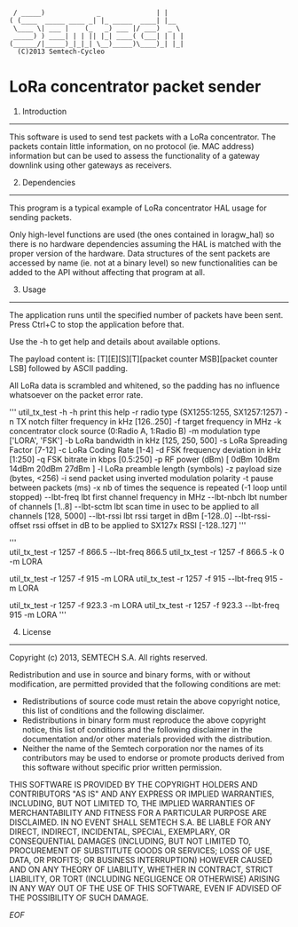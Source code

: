 	 / _____)             _              | |    
	( (____  _____ ____ _| |_ _____  ____| |__  
	 \____ \| ___ |    (_   _) ___ |/ ___)  _ \ 
	 _____) ) ____| | | || |_| ____( (___| | | |
	(______/|_____)_|_|_| \__)_____)\____)_| |_|
	  (C)2013 Semtech-Cycleo

LoRa concentrator packet sender
================================

1. Introduction
----------------

This software is used to send test packets with a LoRa concentrator. The packets
contain little information, on no protocol (ie. MAC address) information but
can be used to assess the functionality of a gateway downlink using other
gateways as receivers.

2. Dependencies
----------------

This program is a typical example of LoRa concentrator HAL usage for sending
packets.

Only high-level functions are used (the ones contained in loragw_hal) so there
is no hardware dependencies assuming the HAL is matched with the proper version
of the hardware.
Data structures of the sent packets are accessed by name (ie. not at a
binary level) so new functionalities can be added to the API without affecting
that program at all.

3. Usage
---------

The application runs until the specified number of packets have been sent.
Press Ctrl+C to stop the application before that.

Use the -h to get help and details about available options.

The payload content is:
[T][E][S][T][packet counter MSB][packet counter LSB] followed by ASCII padding.

All LoRa data is scrambled and whitened, so the padding has no influence
whatsoever on the packet error rate.

'''
util_tx_test -h
 -h                 print this help
 -r         <int>   radio type (SX1255:1255, SX1257:1257)
 -n         <uint>  TX notch filter frequency in kHz [126..250]
 -f         <float> target frequency in MHz
 -k         <uint>  concentrator clock source (0:Radio A, 1:Radio B)
 -m         <str>   modulation type ['LORA', 'FSK']
 -b         <uint>  LoRa bandwidth in kHz [125, 250, 500]
 -s         <uint>  LoRa Spreading Factor [7-12]
 -c         <uint>  LoRa Coding Rate [1-4]
 -d         <uint>  FSK frequency deviation in kHz [1:250]
 -q         <float> FSK bitrate in kbps [0.5:250]
 -p         <int>   RF power (dBm) [ 0dBm 10dBm 14dBm 20dBm 27dBm ]
 -l         <uint>  LoRa preamble length (symbols)
 -z         <uint>  payload size (bytes, <256)
 -i                 send packet using inverted modulation polarity
 -t         <uint>  pause between packets (ms)
 -x         <int>   nb of times the sequence is repeated (-1 loop until stopped)
 --lbt-freq         <float> lbt first channel frequency in MHz
 --lbt-nbch         <uint>  lbt number of channels [1..8]
 --lbt-sctm         <uint>  lbt scan time in usec to be applied to all channels [128, 5000]
 --lbt-rssi         <int>   lbt rssi target in dBm [-128..0]
 --lbt-rssi-offset  <int>   rssi offset in dB to be applied to SX127x RSSI [-128..127]
'''
   
'''   
util_tx_test -r 1257 -f 866.5 --lbt-freq 866.5
util_tx_test -r 1257 -f 866.5 -k 0 -m LORA
  
util_tx_test -r 1257 -f 915  -m LORA
util_tx_test -r 1257 -f 915 --lbt-freq 915 -m LORA

util_tx_test -r 1257 -f 923.3  -m LORA
util_tx_test -r 1257 -f 923.3 --lbt-freq 915 -m LORA
'''

4. License
-----------

Copyright (c) 2013, SEMTECH S.A.
All rights reserved.

Redistribution and use in source and binary forms, with or without
modification, are permitted provided that the following conditions are met:

* Redistributions of source code must retain the above copyright
  notice, this list of conditions and the following disclaimer.
* Redistributions in binary form must reproduce the above copyright
  notice, this list of conditions and the following disclaimer in the
  documentation and/or other materials provided with the distribution.
* Neither the name of the Semtech corporation nor the
  names of its contributors may be used to endorse or promote products
  derived from this software without specific prior written permission.

THIS SOFTWARE IS PROVIDED BY THE COPYRIGHT HOLDERS AND CONTRIBUTORS "AS IS" AND
ANY EXPRESS OR IMPLIED WARRANTIES, INCLUDING, BUT NOT LIMITED TO, THE IMPLIED
WARRANTIES OF MERCHANTABILITY AND FITNESS FOR A PARTICULAR PURPOSE ARE
DISCLAIMED. IN NO EVENT SHALL SEMTECH S.A. BE LIABLE FOR ANY
DIRECT, INDIRECT, INCIDENTAL, SPECIAL, EXEMPLARY, OR CONSEQUENTIAL DAMAGES
(INCLUDING, BUT NOT LIMITED TO, PROCUREMENT OF SUBSTITUTE GOODS OR SERVICES;
LOSS OF USE, DATA, OR PROFITS; OR BUSINESS INTERRUPTION) HOWEVER CAUSED AND
ON ANY THEORY OF LIABILITY, WHETHER IN CONTRACT, STRICT LIABILITY, OR TORT
(INCLUDING NEGLIGENCE OR OTHERWISE) ARISING IN ANY WAY OUT OF THE USE OF THIS
SOFTWARE, EVEN IF ADVISED OF THE POSSIBILITY OF SUCH DAMAGE.

*EOF*
